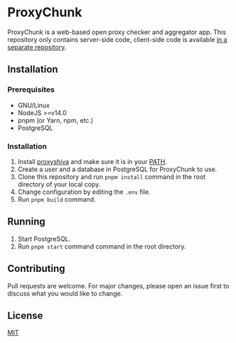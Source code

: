 # ProxyChunk
ProxyChunk is a web-based open proxy checker and aggregator app. This repository only contains server-side code, client-side code is available [in a separate repository](https://github.com/octoman90/proxychunk-web).

## Installation
### Prerequisites
- GNU/Linux
- NodeJS >=v14.0
- pnpm (or Yarn, npm, etc.)
- PostgreSQL

### Installation
1. Install [proxyshiva](https://github.com/octoman90/proxyshiva) and make sure it is in your [PATH](<https://en.wikipedia.org/wiki/PATH_(variable)>).
2. Create a user and a database in PostgreSQL for ProxyChunk to use.
3. Clone this repository and run `pnpm install` command in the root directory of your local copy.
4. Change configuration by editing the `.env` file.
5. Run `pnpm build` command.

## Running
1. Start PostgreSQL.
2. Run `pnpm start` command command in the root directory.

## Contributing
Pull requests are welcome. For major changes, please open an issue first to discuss what you would like to change.

## License
[MIT](LICENSE)
